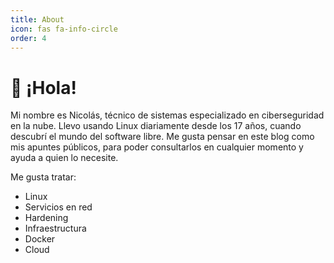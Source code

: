 ```yaml
---
title: About
icon: fas fa-info-circle
order: 4
---
```


# 👋 ¡Hola!

Mi nombre es Nicolás, técnico de sistemas especializado en ciberseguridad en la nube. Llevo usando Linux diariamente desde los 17 años, cuando descubrí el mundo del software libre. Me gusta pensar en este blog como mis apuntes públicos, para poder consultarlos en cualquier momento y ayuda a quien lo necesite.

Me gusta tratar:

- Linux
- Servicios en red
- Hardening
- Infraestructura
- Docker
- Cloud